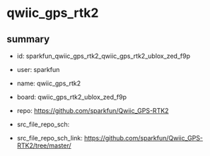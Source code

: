 # qwiic_gps_rtk2
 
## summary 
* id: sparkfun_qwiic_gps_rtk2_qwiic_gps_rtk2_ublox_zed_f9p
* user: sparkfun
* name: qwiic_gps_rtk2
* board: qwiic_gps_rtk2_ublox_zed_f9p
* repo: https://github.com/sparkfun/Qwiic_GPS-RTK2



* src_file_repo_sch: 
* src_file_repo_sch_link: https://github.com/sparkfun/Qwiic_GPS-RTK2/tree/master/






